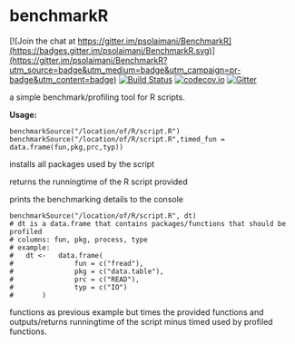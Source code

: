# benchmarkR

[![Join the chat at https://gitter.im/psolaimani/BenchmarkR](https://badges.gitter.im/psolaimani/BenchmarkR.svg)](https://gitter.im/psolaimani/BenchmarkR?utm_source=badge&utm_medium=badge&utm_campaign=pr-badge&utm_content=badge)
[![Build Status](https://travis-ci.org/psolaimani/BenchmarkR.svg?branch=master)](https://travis-ci.org/psolaimani/BenchmarkR)
[![codecov.io](https://codecov.io/github/psolaimani/BenchmarkR/coverage.svg?branch=master)](https://codecov.io/github/psolaimani/BenchmarkR?branch=master)
[![Gitter](https://badges.gitter.im/psolaimani/BenchmarkR.svg)](https://gitter.im/psolaimani/BenchmarkR?utm_source=badge&utm_medium=badge&utm_campaign=pr-badge)

a simple benchmark/profiling tool for R scripts.

**Usage:**

	benchmarkSource("/location/of/R/script.R")
	benchmarkSource("/location/of/R/script.R",timed_fun = data.frame(fun,pkg,prc,typ))

installs all packages used by the script

returns the runningtime of the R script provided

prints the benchmarking details to the console

	benchmarkSource("/location/of/R/script.R", dt)
	# dt is a data.frame that contains packages/functions that should be profiled
	# columns: fun, pkg, process, type
	# example: 
	#	dt <-	data.frame(
	#				fun = c("fread"), 
	#				pkg = c("data.table"), 
	#				prc = c("READ"), 
	#				typ = c("IO")
	#		)

functions as previous example but times the provided functions and outputs/returns runningtime of the
script minus timed used by profiled functions.
